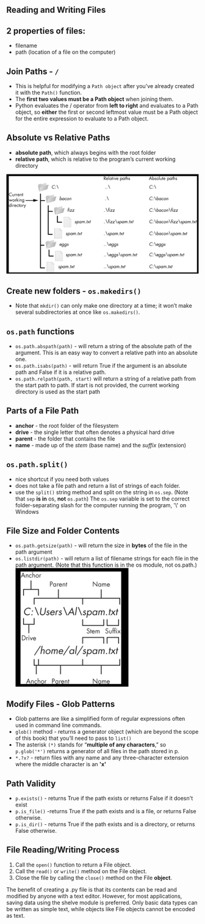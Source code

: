 ## Reading and Writing Files

## 2 properties of files:
- filename
- path (location of a file on the computer)

## Join Paths - ``/``
- This is helpful for modifying a
``Path object`` after you’ve already created it with the ``Path()`` function.
- The **first two values must be a Path object** when joining them.
- Python evaluates the / operator from **left to right** and evaluates to a Path object, so **either** the first or
second leftmost value must be a Path object for the entire expression to evaluate to a Path object.

## Absolute vs Relative Paths
- **absolute path**, which always begins with the root folder
- **relative path**, which is relative to the program’s current working directory

![](./images/image.png)

## Create new folders - ``os.makedirs()``

- Note that ``mkdir()`` can only make one directory at a time; it won’t make several subdirectories at once like ``os.makedirs()``.

## ``os.path`` functions
- ``os.path.abspath(path)`` - will return a string of the absolute path of the argument. This is an easy
way to convert a relative path into an absolute one.
- ``os.path.isabs(path)`` - will return True if the argument is an absolute path and False if it is a relative
path.
- ``os.path.relpath(path, start)`` will return a string of a relative path from the start path to path. If
start is not provided, the current working directory is used as the start path

## Parts of a File Path
- **anchor** - the root folder of the filesystem
- **drive** - the single letter that often denotes a physical hard drive
- **parent** - the folder that contains the file
- **name** - made up of the *stem* (base name) and the *suffix* (extension)

## ``os.path.split()``
- nice shortcut if you need both values
- does not take a file path and return a list of strings of each folder.
- use the ``split()`` string method and split on the string in ``os.sep``. (Note that ``sep`` **is in** os, **not** ``os.path``) The ``os.sep``
variable is set to the correct folder-separating slash for the computer running the program, '\\' on Windows

## File Size and Folder Contents
- ``os.path.getsize(path)`` - will return the size in **bytes** of the file in the path argument
- ``os.listdir(path)`` - will return a list of filename strings for each file in the path argument. (Note that
this function is in the os module, not os.path.)
![alt text](images/image2.png)


## Modify Files - Glob Patterns
- Glob patterns are like a
simplified form of regular expressions often used in command line commands.
- ``glob()`` method - returns a
generator object (which are beyond the scope of this book) that you’ll need to pass to ``list()``
- The asterisk ``(*)`` stands for “**multiple of any characters**,” so`` p.glob('*')`` returns a generator of all files in the
path stored in p.
- ``*.?x?`` - return files with any name and any three-character extension where the middle character is an **'x'**

## Path Validity
- ``p.exists()`` - returns True if the path exists or returns False if it doesn't exist
- ``p.is_file()`` -returns True if the path exists and is a file, or returns False otherwise.
- ``p.is_dir()`` - returns True if the path exists and is a directory, or returns False otherwise.

## File Reading/Writing Process
 1. Call the ``open()`` function to return a File object.
 2. Call the ``read()`` or ``write()`` method on the File object.
 3. Close the file by calling the ``close()`` method on the File **object**.
   
The benefit of creating a .py file is that its contents can be read and modified by anyone with a text editor. However, for most applications, saving data using the shelve module is preferred. Only basic data types can be written as simple text, while objects like File objects cannot be encoded as text.
